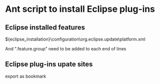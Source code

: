 # Ant script to install Eclipse plug-ins

## Eclipse installed features

${eclipse_installation}\configuration\org.eclipse.update\platform.xml

And ".feature.group" need to be added to each end of lines

## Eclipse plug-ins upate sites

export as bookmark